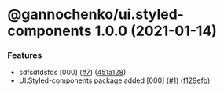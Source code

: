 # @gannochenko/ui.styled-components 1.0.0 (2021-01-14)


### Features

* sdfsdfdsfds [000] ([#7](https://github.com/gannochenko/gannochenko-modules/issues/7)) ([451a128](https://github.com/gannochenko/gannochenko-modules/commit/451a128932a099a7b24404a6182201c32809885a))
* UI.Styled-components package added [000] ([#1](https://github.com/gannochenko/gannochenko-modules/issues/1)) ([f129efb](https://github.com/gannochenko/gannochenko-modules/commit/f129efb8a54a46584bff911de6472f530ba4a6b2))
